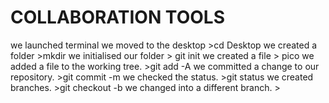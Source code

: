 # COLLABORATION TOOLS
we launched terminal
we moved to the desktop >cd Desktop
we created a folder >mkdir <new>
we initialised our folder > git init
we created a file > pico <new>
we added a file to the working tree. >git add -A
we committed a change to our repository. >git commit -m <new>
we checked the status. >git status
we created branches. >git checkout -b <new>
we changed into a different branch. > 

